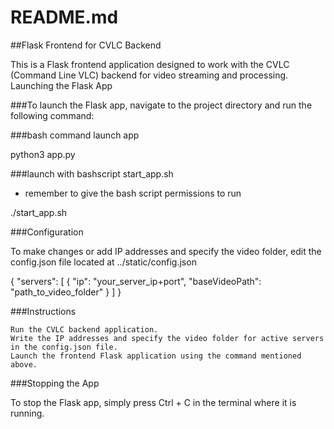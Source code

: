 # README.md

##Flask Frontend for CVLC Backend

This is a Flask frontend application designed to work with the CVLC (Command Line VLC) backend for video streaming and processing.
Launching the Flask App

###To launch the Flask app, navigate to the project directory and run the following command:


###bash command launch app 

python3 app.py

###launch with bashscript start_app.sh
- remember to give the bash script permissions to run 


./start_app.sh



###Configuration

To make changes or add IP addresses and specify the video folder, edit the config.json file located at ../static/config.json

{
  "servers": [
    {
      "ip": "your_server_ip+port",
      "baseVideoPath": "path_to_video_folder"
    }
  ]
}

###Instructions

    Run the CVLC backend application.
    Write the IP addresses and specify the video folder for active servers in the config.json file.
    Launch the frontend Flask application using the command mentioned above.


###Stopping the App

To stop the Flask app, simply press Ctrl + C in the terminal where it is running.